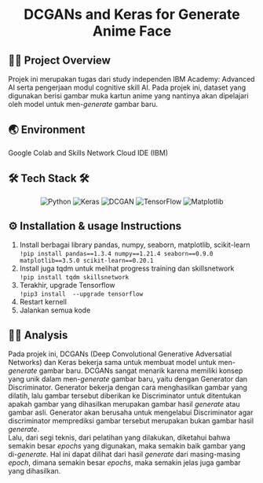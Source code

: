 <div align="center"><h1>DCGANs and Keras for Generate Anime Face</h1></div>

## 👨‍🔧 Project Overview
Projek ini merupakan tugas dari study independen IBM Academy: Advanced AI serta pengerjaan modul cognitive skill AI.
Pada projek ini, dataset yang digunakan berisi gambar muka kartun anime yang nantinya akan dipelajari oleh model untuk
men-*generate* gambar baru.

## 🌏 Environment
Google Colab and Skills Network Cloud IDE (IBM)

## 🛠 Tech Stack 🛠
<div align="center">
    <img src="https://img.shields.io/badge/Python-3776AB?style=for-the-badge&logo=python&logoColor=white" alt="Python" />
    <img src="https://img.shields.io/badge/Keras-D00000?style=for-the-badge&logo=keras&logoColor=white" alt="Keras" />
    <img src="https://img.shields.io/badge/DCGAN-000000?style=for-the-badge&logo=visual-studio-code&logoColor=white" alt="DCGAN" />
    <img src="https://img.shields.io/badge/TensorFlow-FF6F00?style=for-the-badge&logo=tensorflow&logoColor=white" alt="TensorFlow" />
    <img src="https://img.shields.io/badge/Matplotlib-11557C?style=for-the-badge&logo=python&logoColor=white" alt="Matplotlib" />
</div>

## ⚙ Installation & usage Instructions
1. Install berbagai library pandas, numpy, seaborn, matplotlib, scikit-learn <br>
```!pip install pandas==1.3.4 numpy==1.21.4 seaborn==0.9.0 matplotlib==3.5.0 scikit-learn==0.20.1```
2. Install juga tqdm untuk melihat progress training dan skillsnetwork <br>
```!pip install tqdm skillsnetwork```
3. Terakhir, upgrade Tensorflow <br>
```!pip3 install  --upgrade tensorflow```
4. Restart kernell
5. Jalankan semua kode

## 🕵️‍♀️ Analysis
Pada projek ini, DCGANs (Deep Convolutional Generative Adversatial Networks) dan Keras bekerja sama untuk membuat model untuk men-*generate* gambar baru.
DCGANs sangat menarik karena memiliki konsep yang unik dalam men-*generate* gambar baru, yaitu dengan Generator dan Discriminator. Generator bekerja dengan cara
menghasilkan gambar yang dilatih, lalu gambar tersebut diberikan ke Discriminator untuk ditentukan apakah gambar yang dihasilkan merupakan gambar hasil *generate* atau
gambar asli. Generator akan berusaha untuk mengelabui Discriminator agar discriminator memprediksi gambar tersebut merupakan bukan gambar hasil *generate*.
<br>
Lalu, dari segi teknis, dari pelatihan yang dilakukan, diketahui bahwa semakin besar *epochs* yang digunakan, maka semakin baik gambar yang di-*generate*.
Hal ini dapat dilihat dari hasil *generate* dari masing-masing *epoch*, dimana semakin besar *epochs*, maka semakin jelas juga gambar yang dihasilkan.
